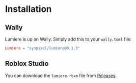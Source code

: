 # Installation

## Wally

Lumiere is up on Wally. Simply add this to your `wally.toml` file:

```toml
Lumiere = "synpixel/lumiere@0.1.3"
```

## Roblox Studio

You can download the `lumiere.rbxm` file from [Releases](https://github.com/synpixel/lumiere/releases).
